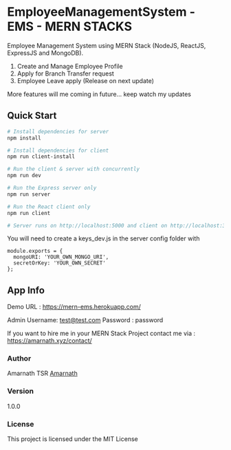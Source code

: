 # EmployeeManagementSystem - EMS - MERN STACKS

Employee Management System using MERN Stack (NodeJS, ReactJS, ExpressJS and MongoDB).

1. Create and Manage Employee Profile
2. Apply for Branch Transfer request
3. Employee Leave apply (Release on next update)

More features will me coming in future... keep watch my updates

## Quick Start

```bash
# Install dependencies for server
npm install

# Install dependencies for client
npm run client-install

# Run the client & server with concurrently
npm run dev

# Run the Express server only
npm run server

# Run the React client only
npm run client

# Server runs on http://localhost:5000 and client on http://localhost:3000
```

You will need to create a keys_dev.js in the server config folder with

```
module.exports = {
  mongoURI: 'YOUR_OWN_MONGO_URI',
  secretOrKey: 'YOUR_OWN_SECRET'
};
```

## App Info

Demo URL : https://mern-ems.herokuapp.com/

Admin Username: test@test.com
Password : password

If you want to hire me in your MERN Stack Project contact me via : https://amarnath.xyz/contact/

### Author

Amarnath TSR
[Amarnath](http://www.amarnath.xyz)

### Version

1.0.0

### License

This project is licensed under the MIT License
